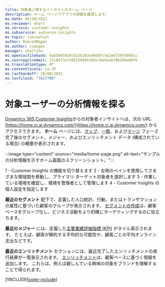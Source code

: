 ```yaml
---
title: 対象者に関するインサイトのホーム ページ
description: ホーム ページでアプリの詳細を確認します。
ms.date: 09/30/2021
ms.reviewer: mhart
ms.service: customer-insights
ms.subservice: audience-insights
ms.topic: conceptual
author: NimrodMagen
ms.author: nimagen
manager: shellyha
ms.openlocfilehash: 4ab5497024cb15b103e96b0fc9a2e0739fd4691c
ms.sourcegitcommit: 23c8973a726b15050e368cc6e0aab78b266a89f6
ms.translationtype: HT
ms.contentlocale: ja-JP
ms.lasthandoff: 10/08/2021
ms.locfileid: "7617700"
---
```

# <a name="explore-audience-insights"></a>対象ユーザーの分析情報を探る

[Dynamics 365 Customer Insights](https://home.ci.ai.dynamics.com/)からの対象者インサイトへは、次の URL: [https://home.ci.ai.dynamics.com/](https://home.ci.ai.dynamics.com/) からアクセスできます。
**ホーム** ページには、[マップ](map-entities.md)、[一致](match-entities.md)、および[マージ](merge-entities.md) フェーズ完了後のセグメント、メジャー、およびエンリッチメント データ (構成されている場合) の概要が表示されます。

:::image type="content" source="media/home-page.png" alt-text="サンプルの分析情報を示すホーム画面のスクリーンショット。":::

1 - Customer Insights の機能を切り替えます 2 - 左側のペインを使用してさまざまな領域間を移動し、プライマリ ターゲット対象者を選択します 3 - 作業している環境を確認し、環境を管理者として管理します 4 - Customer Insights の個人設定を指定します

**最近のセグメント** 配下で、定義した人口統計、行動、またはトランザクションの属性に基づいた顧客のグループが表示されます。 [セグメントの作成](segments.md)は、顧客ベースをグループ化し、ビジネス活動をより的確にターゲティングするのに役立ちます。

**最近のメジャー** には、定義した[主要業績評価指標 (KPI)](measures.md) がタイル表示されます。 たとえば、顧客が解約する平均的な可能性や、顧客ごとの平均オンライン支出などです。

**最近のエンリッチメント** セクションには、最近完了したエンリッチメントの実行結果が一覧表示されます。 [エンリッチメント](enrichment-hub.md)は、顧客ベースに基づく情報を追加します。 これらは、例えば親しんでいる興味の対象をブランドを理解することで得られます。

[!INCLUDE[footer-include](../includes/footer-banner.md)]